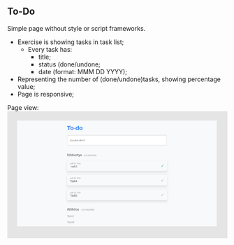## To-Do

Simple page without style or script frameworks.

- Exercise is showing tasks in task list;
  - Every task has:
    - title;
    - status (done/undone;
    - date (format: MMM DD YYYY);
- Representing the number of (done/undone)tasks, showing percentage value;
- Page is responsive;

Page view:
![testPage view](img/img.png)
